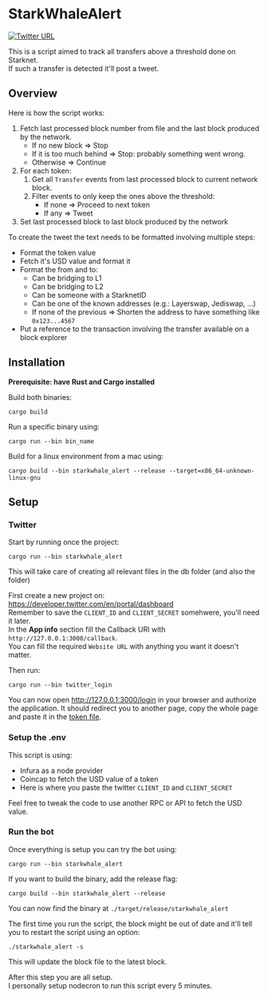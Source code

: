 # StarkWhaleAlert

[![Twitter URL](https://img.shields.io/twitter/url.svg?label=Follow%20%40StarkWhaleAlert&style=social&url=https%3A%2F%2Ftwitter.com%2FStarkWhaleAlert)]( https://twitter.com/StarkWhaleAlert)

This is a script aimed to track all transfers above a threshold done on Starknet.  
If such a transfer is detected it'll post a tweet.

## Overview

Here is how the script works:
1. Fetch last processed block number from file and the last block produced by the network. 
   - If no new block ⇒ Stop
   - If it is too much behind ⇒ Stop: probably something went wrong.
   - Otherwise ⇒ Continue
2. For each token:
   1. Get all `Transfer` events from last processed block to current network block.
   2. Filter events to only keep the ones above the threshold:
      - If none ⇒ Proceed to next token
      - If any ⇒ Tweet
3. Set last processed block to last block produced by the network


To create the tweet the text needs to be formatted involving multiple steps:
- Format the token value
- Fetch it's USD value and format it 
- Format the from and to:
  - Can be bridging to L1
  - Can be bridging to L2
  - Can be someone with a StarknetID
  - Can be one of the known addresses (e.g.: Layerswap, Jediswap, ...)
  - If none of the previous ⇒ Shorten the address to have something like `0x123...4567`
- Put a reference to the transaction involving the transfer available on a block explorer


## Installation
**Prerequisite: have Rust and Cargo installed**   

Build both binaries:
```shell
cargo build
```

Run a specific binary using: 
```shell
cargo run --bin bin_name
```

Build for a linux environment from a mac using: 
```shell
cargo build --bin starkwhale_alert --release --target=x86_64-unknown-linux-gnu
```

## Setup 

### Twitter
Start by running once the project:
```shell
cargo run --bin starkwhale_alert
```
This will take care of creating all relevant files in the db folder (and also the folder)

First create a new project on:  
https://developer.twitter.com/en/portal/dashboard  
Remember to save the `CLIENT_ID` and `CLIENT_SECRET` somehwere, you'll need it later.  
In the **App info** section fill the Callback URI with `http://127.0.0.1:3000/callback`.  
You can fill the required `Website URL` with anything you want it doesn't matter.

Then run:
```shell
cargo run --bin twitter_login
```
You can now open http://127.0.0.1:3000/login in your browser and authorize the application. It should redirect you to another page, copy the whole page and paste it in the [token file](./db/token.json).

### Setup the .env
This script is using: 
- Infura as a node provider
- Coincap to fetch the USD value of a token
- Here is where you paste the twitter `CLIENT_ID` and `CLIENT_SECRET`

Feel free to tweak the code to use another RPC or API to fetch the USD value.

### Run the bot
Once everything is setup you can try the bot using:
```shell
cargo run --bin starkwhale_alert
```

If you want to build the binary, add the release flag: 
```shell
cargo build --bin starkwhale_alert --release
```
You can now find the binary at `./target/release/starkwhale_alert`

The first time you run the script, the block might be out of date and it'll tell you to restart the script using an option:
```shell
./starkwhale_alert -s
```
This will update the block file to the latest block.

After this step you are all setup.  
I personally setup nodecron to run this script every 5 minutes.
